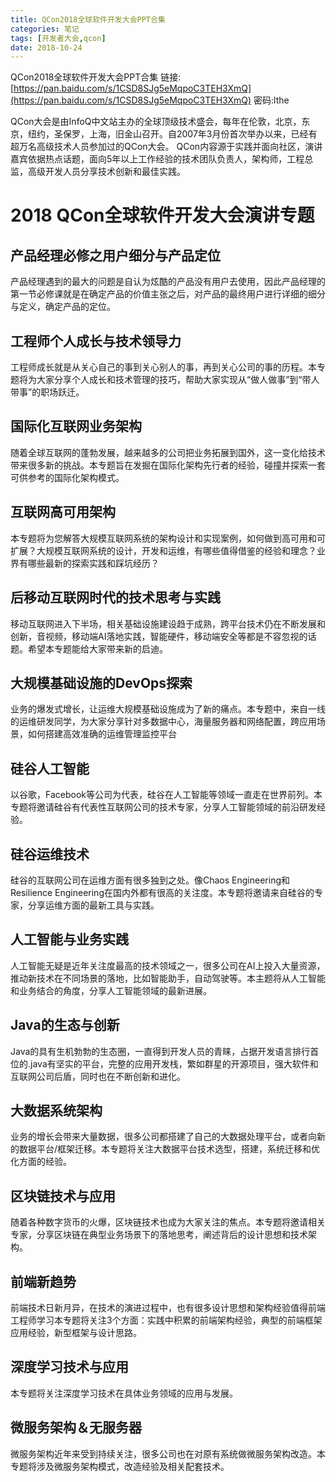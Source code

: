 ```yaml
---
title: QCon2018全球软件开发大会PPT合集
categories: 笔记
tags: [开发者大会,qcon]
date: 2018-10-24
---
```


QCon2018全球软件开发大会PPT合集
链接: [https://pan.baidu.com/s/1CSD8SJg5eMqpoC3TEH3XmQ](https://pan.baidu.com/s/1CSD8SJg5eMqpoC3TEH3XmQ)  密码:lthe

QCon大会是由InfoQ中文站主办的全球顶级技术盛会，每年在伦敦，北京，东京，纽约，圣保罗，上海，旧金山召开。自2007年3月份首次举办以来，已经有超万名高级技术人员参加过的QCon大会。 QCon内容源于实践并面向社区，演讲嘉宾依据热点话题，面向5年以上工作经验的技术团队负责人，架构师，工程总监，高级开发人员分享技术创新和最佳实践。

# 2018 QCon全球软件开发大会演讲专题

## 产品经理必修之用户细分与产品定位

产品经理遇到的最大的问题是自认为炫酷的产品没有用户去使用，因此产品经理的第一节必修课就是在确定产品的价值主张之后，对产品的最终用户进行详细的细分与定义，确定产品的定位。

## 工程师个人成长与技术领导力
工程师成长就是从关心自己的事到关心别人的事，再到关心公司的事的历程。本专题将为大家分享个人成长和技术管理的技巧，帮助大家实现从“做人做事”到“带人带事”的职场跃迁。

## 国际化互联网业务架构
随着全球互联网的蓬勃发展，越来越多的公司把业务拓展到国外，这一变化给技术带来很多新的挑战。本专题旨在发掘在国际化架构先行者的经验，碰撞并探索一套可供参考的国际化架构模式。

## 互联网高可用架构
本专题将为您解答大规模互联网系统的架构设计和实现案例，如何做到高可用和可扩展？大规模互联网系统的设计，开发和运维，有哪些值得借鉴的经验和理念？业界有哪些最新的探索实践和踩坑经历？

## 后移动互联网时代的技术思考与实践
移动互联网进入下半场，相关基础设施建设趋于成熟，跨平台技术仍在不断发展和创新，音视频，移动端AI落地实践，智能硬件，移动端安全等都是不容忽视的话题。希望本专题能给大家带来新的启迪。

## 大规模基础设施的DevOps探索
业务的爆发式增长，让运维大规模基础设施成为了新的痛点。本专题中，来自一线的运维研发同学，为大家分享针对多数据中心，海量服务器和网络配置，跨应用场景，如何搭建高效准确的运维管理监控平台

## 硅谷人工智能
以谷歌，Facebook等公司为代表，硅谷在人工智能等领域一直走在世界前列。本专题将邀请硅谷有代表性互联网公司的技术专家，分享人工智能领域的前沿研发经验。

## 硅谷运维技术
硅谷的互联网公司在运维方面有很多独到之处。像Chaos Engineering和Resilience Engineering在国内外都有很高的关注度。本专题将邀请来自硅谷的专家，分享运维方面的最新工具与实践。

## 人工智能与业务实践
人工智能无疑是近年关注度最高的技术领域之一，很多公司在AI上投入大量资源，推动新技术在不同场景的落地，比如智能助手，自动驾驶等。本主题将从人工智能和业务结合的角度，分享人工智能领域的最新进展。

## Java的生态与创新
Java的具有生机勃勃的生态圈，一直得到开发人员的青睐，占据开发语言排行首位的.java有坚实的平台，完整的应用开发栈，繁如群星的开源项目，强大软件和互联网公司后盾，同时也在不断创新和进化。

## 大数据系统架构
业务的增长会带来大量数据，很多公司都搭建了自己的大数据处理平台，或者向新的数据平台/框架迁移。本专题将关注大数据平台技术选型，搭建，系统迁移和优化方面的经验。

## 区块链技术与应用
随着各种数字货币的火爆，区块链技术也成为大家关注的焦点。本专题将邀请相关专家，分享区块链在典型业务场景下的落地思考，阐述背后的设计思想和技术架构。

## 前端新趋势
前端技术日新月异，在技术的演进过程中，也有很多设计思想和架构经验值得前端工程师学习本专题将关注3个方面：实践中积累的前端架构经验，典型的前端框架应用经验，新型框架与设计思路。

## 深度学习技术与应用
本专题将关注深度学习技术在具体业务领域的应用与发展。

## 微服务架构＆无服务器
微服务架构近年来受到持续关注，很多公司也在对原有系统做微服务架构改造。本专题将涉及微服务架构模式，改造经验及相关配套技术。